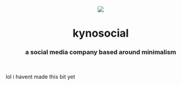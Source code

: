 <div align="center">
  <img src="./meta/favicon.ico"><br>
  <h1 align="center">kynosocial</h1>
  <h3 align="center">a social media company based around minimalism</h3>
</div>
<br>
<p>lol i havent made this bit yet</p>

